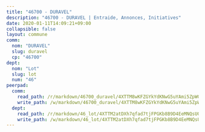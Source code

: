 ```yaml
---
title: "46700 - DURAVEL"
description: "46700 - DURAVEL | Entraide, Annonces, Initiatives"
date: 2020-01-11T14:09:21+09:00
collapsible: false
layout: commune
comm:
  nom: "DURAVEL"
  slug: duravel
  cp: "46700"
dept:
  nom: "Lot"
  slug: lot
  num: "46"
peerpad:
  comm:
    read_path: /r/markdown/46700_duravel/4XTTM8wKFZGYkYdKNwG5uYAmi5ZpWGNWNKBytpEFFRSZmgSUw
    write_path: /w/markdown/46700_duravel/4XTTM8wKFZGYkYdKNwG5uYAmi5ZpWGNWNKBytpEFFRSZmgSUw-K3TgV5AKpwZ7cE2BavnTAzXfmxfKoRnRcqMRdVgw5eM62k1wPTm7Q5XiDFbVxDTGVikvnqVhoMKjgwk4EAoAhmXyBD2V7XJZAByMeUPjx5zWFfcHkcUzUii2ZNwtMrMvw1dEvbVy
  dept:
    read_path: /r/markdown/46_lot/4XTTM2atDXh7qfad7tjFPGKb8B9D4EeMNQsUG7H6r5PvcsmQY
    write_path: /w/markdown/46_lot/4XTTM2atDXh7qfad7tjFPGKb8B9D4EeMNQsUG7H6r5PvcsmQY-K3TgUvJaCyZvzJ7KFBouD3E9Db8SxVd6F9MJ4VM5wtYfGyhK8U9f2jgCEG1ZP5QbGj9NK2WPVZdPjtw9bJHLE1PoGwVsSft8aSDsZrWh6CwkugjgRfbWWHf5TabrG7vmtM7v9WUc
---
```


